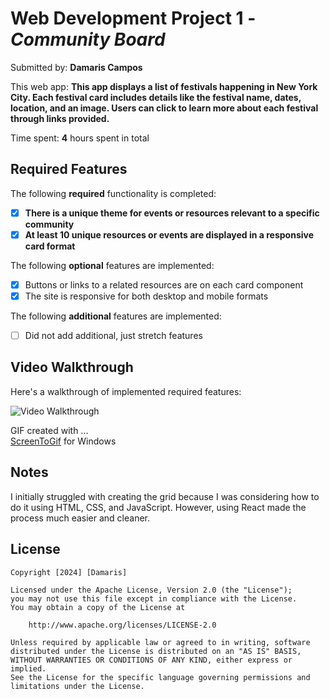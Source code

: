 # Web Development Project 1 - *Community Board*

Submitted by: **Damaris Campos**

This web app: **This app displays a list of festivals happening in New York City. Each festival card includes details like the festival name, dates, location, and an image. Users can click to learn more about each festival through links provided.**

Time spent: **4** hours spent in total

## Required Features

The following **required** functionality is completed:

- [X] **There is a unique theme for events or resources relevant to a specific community**
- [X] **At least 10 unique resources or events are displayed in a responsive card format**

The following **optional** features are implemented:

- [X] Buttons or links to a related resources are on each card component
- [X] The site is responsive for both desktop and mobile formats

The following **additional** features are implemented:

* [ ] Did not add additional, just stretch features

## Video Walkthrough

Here's a walkthrough of implemented required features:

<img src='/src/assets/img/project1.gif' title='Video Walkthrough' width='' alt='Video Walkthrough' />

<!-- Replace this with whatever GIF tool you used! -->
GIF created with ...  
[ScreenToGif](https://www.screentogif.com/) for Windows


## Notes

I initially struggled with creating the grid because I was considering how to do it using HTML, CSS, and JavaScript. However, using React made the process much easier and cleaner.

## License

    Copyright [2024] [Damaris]

    Licensed under the Apache License, Version 2.0 (the "License");
    you may not use this file except in compliance with the License.
    You may obtain a copy of the License at

        http://www.apache.org/licenses/LICENSE-2.0

    Unless required by applicable law or agreed to in writing, software
    distributed under the License is distributed on an "AS IS" BASIS,
    WITHOUT WARRANTIES OR CONDITIONS OF ANY KIND, either express or implied.
    See the License for the specific language governing permissions and
    limitations under the License.
